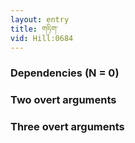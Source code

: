 ```yaml
---
layout: entry
title: གཏིག་
vid: Hill:0684
---
```

### Dependencies (N = 0)


### Two overt arguments


### Three overt arguments
